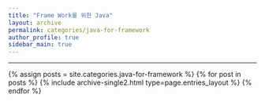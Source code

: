 ```yaml
---
title: "Frame Work를 위한 Java"
layout: archive
permalink: categories/java-for-framework
author_profile: true
sidebar_main: true
---
```


<!-- 공백이 포함되어 있는 카테고리 이름의 경우 site.categories['a b c'] 이런식으로! -->

***

{% assign posts = site.categories.java-for-framework %}
{% for post in posts %} {% include archive-single2.html type=page.entries_layout %} {% endfor %}